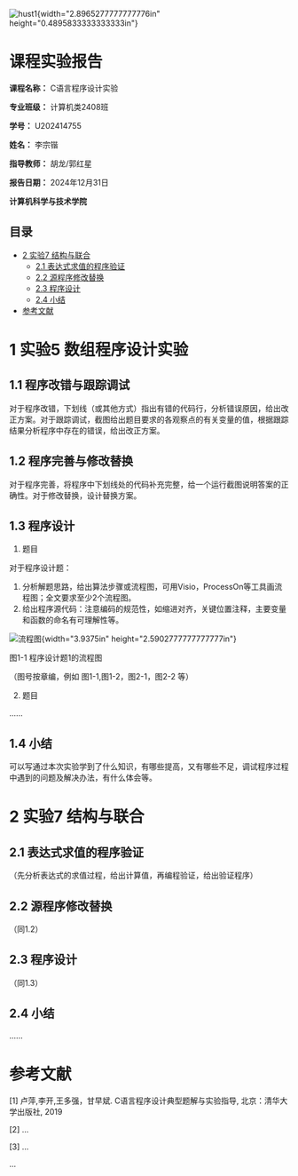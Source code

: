 ![hust1](media/image1.jpeg){width="2.8965277777777776in" height="0.4895833333333333in"}

# 课程实验报告

**课程名称：** C语言程序设计实验

**专业班级：** 计算机类2408班

**学号：** U202414755

**姓名：** 李宗锴

**指导教师：** 胡龙/郭红星

**报告日期：** 2024年12月31日

**计算机科学与技术学院**

## 目录

- [2 实验7 结构与联合](#实验7-结构与联合)
    - [2.1 表达式求值的程序验证](#表达式求值的程序验证)
    - [2.2 源程序修改替换](#源程序修改替换)
    - [2.3 程序设计](#程序设计-1)
    - [2.4 小结](#小结-1)
- [参考文献](#参考文献)

# 1 实验5 数组程序设计实验

## 1.1 程序改错与跟踪调试

对于程序改错，下划线（或其他方式）指出有错的代码行，分析错误原因，给出改正方案。对于跟踪调试，截图给出题目要求的各观察点的有关变量的值，根据跟踪结果分析程序中存在的错误，给出改正方案。

## 1.2 程序完善与修改替换

对于程序完善，将程序中下划线处的代码补充完整，给一个运行截图说明答案的正确性。对于修改替换，设计替换方案。

## 1.3 程序设计

1. 题目

对于程序设计题：

1. 分析解题思路，给出算法步骤或流程图，可用Visio，ProcessOn等工具画流程图；全文要求至少2个流程图。
2. 给出程序源代码：注意编码的规范性，如缩进对齐，关键位置注释，主要变量和函数的命名有可理解性等。

![流程图](media/image2.png){width="3.9375in" height="2.5902777777777777in"}

图1-1 程序设计题1的流程图

（图号按章编，例如 图1-1,图1-2，图2-1，图2-2 等）

2. 题目

......

## 1.4 小结

可以写通过本次实验学到了什么知识，有哪些提高，又有哪些不足，调试程序过程中遇到的问题及解决办法，有什么体会等。

# 2 实验7 结构与联合

## 2.1 表达式求值的程序验证

（先分析表达式的求值过程，给出计算值，再编程验证，给出验证程序）

## 2.2 源程序修改替换

（同1.2）

## 2.3 程序设计

（同1.3）

## 2.4 小结

......

# 参考文献

\[1\] 卢萍,李开,王多强，甘早斌. C语言程序设计典型题解与实验指导, 北京：清华大学出版社, 2019

\[2\] ...

\[3\] ...

...
